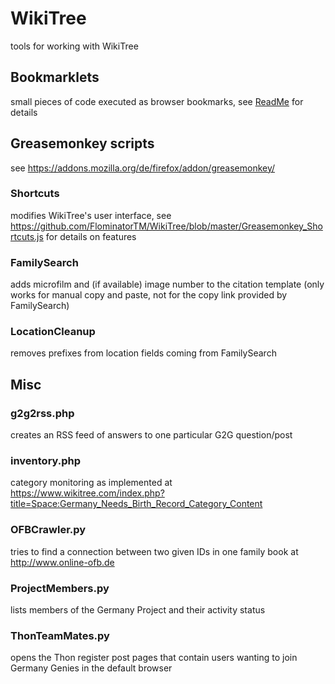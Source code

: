 # WikiTree
tools for working with WikiTree

## Bookmarklets
small pieces of code executed as browser bookmarks, see [ReadMe](Bookmarklets/Readme.MD) for details

## Greasemonkey scripts
see https://addons.mozilla.org/de/firefox/addon/greasemonkey/
### Shortcuts
modifies WikiTree's user interface, see https://github.com/FlominatorTM/WikiTree/blob/master/Greasemonkey_Shortcuts.js for details on features

### FamilySearch
adds microfilm and (if available) image number to the citation template (only works for manual copy and paste, not for the copy link provided by FamilySearch) 

### LocationCleanup
removes prefixes from location fields coming from FamilySearch

## Misc
### g2g2rss.php
creates an RSS feed of answers to one particular G2G question/post
### inventory.php
category monitoring as implemented at https://www.wikitree.com/index.php?title=Space:Germany_Needs_Birth_Record_Category_Content
### OFBCrawler.py
tries to find a connection between two given IDs in one family book at http://www.online-ofb.de
### ProjectMembers.py
lists members of the Germany Project and their activity status

### ThonTeamMates.py
opens the Thon register post pages that contain users wanting to join Germany Genies in the default browser
